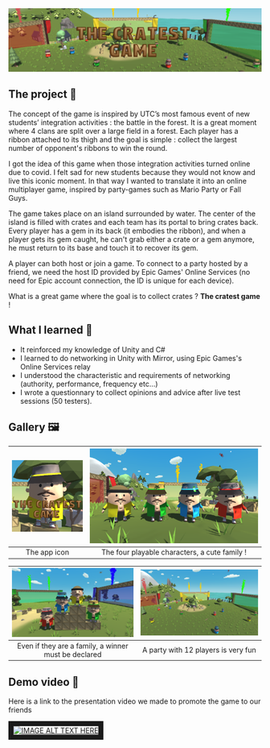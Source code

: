 <img src="Assets/Banner.png" alt="Banner.jpg"/>

## The project 🚀
The concept of the game is inspired by UTC’s most famous event of new students’ integration activities : the battle in the forest. It is a great moment where 4 clans are split over a large field in a forest. Each player has a ribbon attached to its thigh and the goal is simple : collect the largest number of opponent's ribbons to win the round.

I got the idea of this game when those integration activities turned online due to covid. I felt sad for new students because they would not know and live this iconic moment. In that way I wanted to translate it into an online multiplayer game, inspired by party-games such as Mario Party or Fall Guys.

The game takes place on an island surrounded by water. The center of the island is filled with crates and each team has its portal to bring crates back. Every player has a gem in its back (it embodies the ribbon), and when a player gets its gem caught, he can't grab either a crate or a gem anymore, he must return to its base and touch it to recover its gem.

A player can both host or join a game. To connect to a party hosted by a friend, we need the host ID provided by Epic Games' Online Services (no need for Epic account connection, the ID is unique for each device).

What is a great game where the goal is to collect crates ? **The cratest game** !

## What I learned 🌟
- It reinforced my knowledge of Unity and C#
- I learned to do networking in Unity with Mirror, using Epic Games's Online Services relay
- I understood the characteristic and requirements of networking (authority, performance, frequency etc...)
- I wrote a questionnary to collect opinions and advice after live test sessions (50 testers).

## Gallery 🖼️

|<img src="Assets/AppIcon.png" alt="" >|<img src="Assets/Family.png" alt="" >|
:-------------------------:|:-------------------------:
|The app icon|The four playable characters, a cute family !|

|<img src="Assets/Podium.png" alt="" >|<img src="Assets/Game.png" alt="" >|
:-------------------------:|:-------------------------:
|Even if they are a family, a winner must be declared|A party with 12 players is very fun|

## Demo video 🎥
Here is a link to the presentation video we made to promote the game to our friends  

<a href="http://www.youtube.com/watch?feature=player_embedded&v=xZlHn8Drr4g
" target="_blank"><img src="http://img.youtube.com/vi/xZlHn8Drr4g/0.jpg" 
alt="IMAGE ALT TEXT HERE" width="240" height="180" border="10" /></a>
